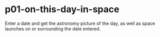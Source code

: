 # p01-on-this-day-in-space
Enter a date and get the astronomy picture of the day, as well as space launches on or surrounding the date entered.
